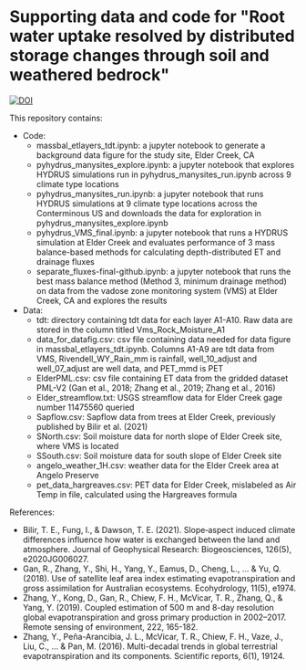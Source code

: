 # Supporting data and code for "Root water uptake resolved by distributed storage changes through soil and weathered bedrock"

[![DOI](https://zenodo.org/badge/753748865.svg)](https://zenodo.org/doi/10.5281/zenodo.12537869)

This repository contains:

* Code:
  * massbal_etlayers_tdt.ipynb: a jupyter notebook to generate a background data figure for the study site, Elder Creek, CA
  * pyhydrus_manysites_explore.ipynb: a jupyter notebook that explores HYDRUS simulations run in pyhydrus_manysites_run.ipynb across 9 climate type locations
  * pyhydrus_manysites_run.ipynb: a jupyter notebook that runs HYDRUS simulations at 9 climate type locations across the Conterminous US and downloads the data for exploration in pyhydrus_manysites_explore.ipynb
  * pyhydrus_VMS_final.ipynb: a jupyter notebook that runs a HYDRUS simulation at Elder Creek and evaluates performance of 3 mass balance-based methods for calculating depth-distributed ET and drainage fluxes
  * separate_fluxes-final-github.ipynb: a jupyter notebook that runs the best mass balance method (Method 3, minimum drainage method) on data from the vadose zone monitoring system (VMS) at Elder Creek, CA and explores the results
* Data:
  * tdt: directory containing tdt data for each layer A1-A10. Raw data are stored in the column titled Vms_Rock_Moisture_A1
  * data_for_datafig.csv: csv file containing data needed for data figure in massbal_etlayers_tdt.ipynb. Columns A1-A9 are tdt data from VMS, Rivendell_WY_Rain_mm is rainfall, well_10_adjust and well_07_adjust are well data, and PET_mmd is PET
  * ElderPML.csv: csv file containing ET data from the gridded dataset PML-V2 (Gan et al., 2018; Zhang et al., 2019; Zhang et al., 2016)
  * Elder_streamflow.txt: USGS streamflow data for Elder Creek gage number 11475560 queried
  * Sapflow.csv: Sapflow data from trees at Elder Creek, previously published by Bilir et al. (2021)
  * SNorth.csv: Soil moisture data for north slope of Elder Creek site, where VMS is located
  * SSouth.csv: Soil moisture data for south slope of Elder Creek site
  * angelo_weather_1H.csv: weather data for the Elder Creek area at Angelo Preserve
  * pet_data_hargreaves.csv: PET data for Elder Creek, mislabeled as Air Temp in file, calculated using the Hargreaves formula
 
References:

* Bilir, T. E., Fung, I., & Dawson, T. E. (2021). Slope‐aspect induced climate differences influence how water is exchanged between the land and atmosphere. Journal of Geophysical Research: Biogeosciences, 126(5), e2020JG006027.
* Gan, R., Zhang, Y., Shi, H., Yang, Y., Eamus, D., Cheng, L., ... & Yu, Q. (2018). Use of satellite leaf area index estimating evapotranspiration and gross assimilation for Australian ecosystems. Ecohydrology, 11(5), e1974.
* Zhang, Y., Kong, D., Gan, R., Chiew, F. H., McVicar, T. R., Zhang, Q., & Yang, Y. (2019). Coupled estimation of 500 m and 8-day resolution global evapotranspiration and gross primary production in 2002–2017. Remote sensing of environment, 222, 165-182.
* Zhang, Y., Peña-Arancibia, J. L., McVicar, T. R., Chiew, F. H., Vaze, J., Liu, C., ... & Pan, M. (2016). Multi-decadal trends in global terrestrial evapotranspiration and its components. Scientific reports, 6(1), 19124.
